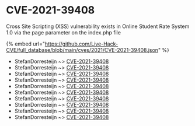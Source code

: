 # CVE-2021-39408

Cross Site Scripting (XSS) vulnerability exists in Online Student Rate System 1.0 via the page parameter on the index.php file

{% embed url="https://github.com/Live-Hack-CVE/full_database/blob/main/cves/2021/CVE-2021-39408.json" %}


* StefanDorresteijn ~> [CVE-2021-39408](https://www.alice-snow.ru/2021/database/cve-2021-39408/cve-2021-39408-stefandorresteijn)
* StefanDorresteijn ~> [CVE-2021-39408](https://www.alice-snow.ru/2021/database/cve-2021-39408/cve-2021-39408-stefandorresteijn)
* StefanDorresteijn ~> [CVE-2021-39408](https://www.alice-snow.ru/2021/database/cve-2021-39408/cve-2021-39408-stefandorresteijn)
* StefanDorresteijn ~> [CVE-2021-39408](https://www.alice-snow.ru/2021/database/cve-2021-39408/cve-2021-39408-stefandorresteijn)
* StefanDorresteijn ~> [CVE-2021-39408](https://www.alice-snow.ru/2021/database/cve-2021-39408/cve-2021-39408-stefandorresteijn)
* StefanDorresteijn ~> [CVE-2021-39408](https://www.alice-snow.ru/2021/database/cve-2021-39408/cve-2021-39408-stefandorresteijn)
* StefanDorresteijn ~> [CVE-2021-39408](https://www.alice-snow.ru/2021/database/cve-2021-39408/cve-2021-39408-stefandorresteijn)
* StefanDorresteijn ~> [CVE-2021-39408](https://www.alice-snow.ru/2021/database/cve-2021-39408/cve-2021-39408-stefandorresteijn)
* StefanDorresteijn ~> [CVE-2021-39408](https://www.alice-snow.ru/2021/database/cve-2021-39408/cve-2021-39408-stefandorresteijn)
* StefanDorresteijn ~> [CVE-2021-39408](https://www.alice-snow.ru/2021/database/cve-2021-39408/cve-2021-39408-stefandorresteijn)